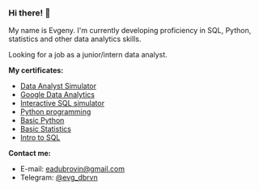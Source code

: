 ### Hi there! 👋

My name is Evgeny. I'm currently developing proficiency in SQL, Python, statistics and other data analytics skills.  

Looking for a job as a junior/intern data analyst.

**My certificates:**
* [Data Analyst Simulator](https://drive.google.com/file/d/1pYSw21mLEC9skVX-ovlHEGv9LBq6c0fT/view?usp=sharing)
* [Google Data Analytics](https://coursera.org/share/0d043b46b7266ad0e950643238b31c90)
* [Interactive SQL simulator](https://stepik.org/cert/861006)
* [Python programming](https://stepik.org/cert/370691)
* [Basic Python]([https://drive.google.com/file/d/1Wwh2t9aR9pGxG-B0ry_OuGa_CL0Mu7ke/view?usp=sharing](https://drive.google.com/file/d/1-p9C7k06F4iVeuAV5uRqWfAdtAIzhVrb/view?usp=sharing))
* [Basic Statistics](https://stepik.org/cert/305632)
* [Intro to SQL](https://drive.google.com/file/d/1zQF2D9nqijcNjPj2gzKUIR66RHkZooZX/view?usp=sharing)

**Contact me:**
* E-mail: eadubrovin@gmail.com
* Telegram: [@evg_dbrvn](https://t.me/evg_dbrvn)


<!--
**EvgDubrovin/EvgDubrovin** is a ✨ _special_ ✨ repository because its `README.md` (this file) appears on your GitHub profile.

Here are some ideas to get you started:

- 🔭 I’m currently working on ...
- 🌱 I’m currently learning ...
- 👯 I’m looking to collaborate on ...
- 🤔 I’m looking for help with ...
- 💬 Ask me about ...
- 📫 How to reach me: ...
- 😄 Pronouns: ...
- ⚡ Fun fact: ...
-->
